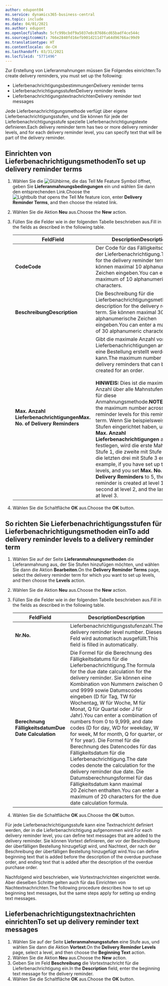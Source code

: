 ```yaml
---
author: edupont04
ms.service: dynamics365-business-central
ms.topic: include
ms.date: 04/01/2021
ms.author: edupont
ms.openlocfilehash: 5cfc99bcbdf9a5037e8c87686cd65badf4ce544c
ms.sourcegitcommit: 766e2840fd16efb901d211d7fa64d96766ac99d9
ms.translationtype: HT
ms.contentlocale: de-CH
ms.lasthandoff: 03/31/2021
ms.locfileid: "5771496"
---
```

<span data-ttu-id="09115-101">Zur Erstellung von Lieferanmahnungen müssen Sie Folgendes einrichten:</span><span class="sxs-lookup"><span data-stu-id="09115-101">To create delivery reminders, you must set up the following:</span></span>  

- <span data-ttu-id="09115-102">Lieferbenachrichtigungsbestimmungen</span><span class="sxs-lookup"><span data-stu-id="09115-102">Delivery reminder terms</span></span>  
- <span data-ttu-id="09115-103">Lieferbenachrichtigungsstufen</span><span class="sxs-lookup"><span data-stu-id="09115-103">Delivery reminder levels</span></span>  
- <span data-ttu-id="09115-104">Lieferbenachrichtigungstextnachrichten</span><span class="sxs-lookup"><span data-stu-id="09115-104">Delivery reminder text messages</span></span>  

<span data-ttu-id="09115-105">Jede Lieferbenachrichtigungsmethode verfügt über eigene Lieferbenachrichtigungsstufen, und Sie können für jede der Lieferbenachrichtigungsstufe spezielle Lieferbenachrichtigungstexte definieren.</span><span class="sxs-lookup"><span data-stu-id="09115-105">Each delivery reminder term has two or more delivery reminder levels, and for each delivery reminder level, you can specify text that will be part of the delivery reminder.</span></span>  

## <a name="to-set-up-delivery-reminder-terms"></a><span data-ttu-id="09115-106">Einrichten von Lieferbenachrichtigungsmethoden</span><span class="sxs-lookup"><span data-stu-id="09115-106">To set up delivery reminder terms</span></span>  

1. <span data-ttu-id="09115-107">Wählen Sie die ![Glühbirne, die das Tell Me Feature](../../../media/ui-search/search_small.png "Tell me-Funktion") Symbol öffnet, geben Sie **Lieferanmahnungsbedingungen** ein und wählen Sie dann den entsprechenden Link.</span><span class="sxs-lookup"><span data-stu-id="09115-107">Choose the ![Lightbulb that opens the Tell Me feature](../../../media/ui-search/search_small.png "Tell me what you want to do") icon, enter **Delivery Reminder Terms**, and then choose the related link.</span></span>  
2. <span data-ttu-id="09115-108">Wählen Sie die Aktion **Neu** aus.</span><span class="sxs-lookup"><span data-stu-id="09115-108">Choose the **New** action.</span></span>  
3. <span data-ttu-id="09115-109">Füllen Sie die Felder wie in der folgenden Tabelle beschrieben aus.</span><span class="sxs-lookup"><span data-stu-id="09115-109">Fill in the fields as described in the following table.</span></span>  

    |<span data-ttu-id="09115-110">Feld</span><span class="sxs-lookup"><span data-stu-id="09115-110">Field</span></span>|<span data-ttu-id="09115-111">Description</span><span class="sxs-lookup"><span data-stu-id="09115-111">Description</span></span>|  
    |---------------------------------|---------------------------------------|  
    |<span data-ttu-id="09115-112">**Code**</span><span class="sxs-lookup"><span data-stu-id="09115-112">**Code**</span></span>|<span data-ttu-id="09115-113">Der Code für das Fälligkeitsdatum der Lieferbenachrichtigung.</span><span class="sxs-lookup"><span data-stu-id="09115-113">The code for the delivery reminder term.</span></span> <span data-ttu-id="09115-114">Sie können maximal 10 alphanumerische Zeichen eingeben.</span><span class="sxs-lookup"><span data-stu-id="09115-114">You can enter a maximum of 10 alphanumeric characters.</span></span>|  
    |<span data-ttu-id="09115-115">**Beschreibung**</span><span class="sxs-lookup"><span data-stu-id="09115-115">**Description**</span></span>|<span data-ttu-id="09115-116">Die Beschreibung für die Lieferbenachrichtigungsmethode.</span><span class="sxs-lookup"><span data-stu-id="09115-116">The description for the delivery reminder term.</span></span> <span data-ttu-id="09115-117">Sie können maximal 30 alphanumerische Zeichen eingeben.</span><span class="sxs-lookup"><span data-stu-id="09115-117">You can enter a maximum of 30 alphanumeric characters.</span></span>|  
    |<span data-ttu-id="09115-118">**Max. Anzahl Lieferbenachrichtigungen**</span><span class="sxs-lookup"><span data-stu-id="09115-118">**Max. No. of Delivery Reminders**</span></span>|<span data-ttu-id="09115-119">Gibt die maximale Anzahl von Lieferbenachrichtigungen an, die für eine Bestellung erstellt werden kann.</span><span class="sxs-lookup"><span data-stu-id="09115-119">The maximum number of delivery reminders that can be created for an order.</span></span><br /><br /> <span data-ttu-id="09115-120">**HINWEIS:** Dies ist die maximale Anzahl über alle Mahnstufen hinweg für diese Anmahnungsmethode.</span><span class="sxs-lookup"><span data-stu-id="09115-120">**NOTE:** This is the maximum number across all reminder levels for this reminder term.</span></span> <span data-ttu-id="09115-121">Wenn Sie beispielsweise drei Stufen eingerichtet haben, und Sie **Max. Anzahl Lieferbenachrichtigungen** auf 5 festlegen, wird die erste Mahnung mit Stufe 1, die zweite mit Stufe 2 und die letzten drei mit Stufe 3 erstellt.</span><span class="sxs-lookup"><span data-stu-id="09115-121">For example, if you have set up three levels, and you set **Max. No. of Delivery Reminders** to 5, the first reminder is created at level 1, the second at level 2, and the last three at level 3.</span></span>|  

4. <span data-ttu-id="09115-122">Wählen Sie die Schaltfläche **OK** aus.</span><span class="sxs-lookup"><span data-stu-id="09115-122">Choose the **OK** button.</span></span>  

## <a name="to-add-delivery-reminder-levels-to-a-delivery-reminder-term"></a><span data-ttu-id="09115-123">So richten Sie Lieferbenachrichtigungsstufen für Lieferbenachrichtigungsmethoden ein</span><span class="sxs-lookup"><span data-stu-id="09115-123">To add delivery reminder levels to a delivery reminder term</span></span>  

1. <span data-ttu-id="09115-124">Wählen Sie auf der Seite **Lieferanmahnungsmethoden** die Lieferanmahnung aus, der Sie Stufen hinzufügen möchten, und wählen Sie dann die Aktion **Bearbeiten**.</span><span class="sxs-lookup"><span data-stu-id="09115-124">On the **Delivery Reminder Terms** page, select the delivery reminder term for which you want to set up levels, and then choose the **Levels** action.</span></span>  
2. <span data-ttu-id="09115-125">Wählen Sie die Aktion **Neu** aus.</span><span class="sxs-lookup"><span data-stu-id="09115-125">Choose the **New** action.</span></span>  
3. <span data-ttu-id="09115-126">Füllen Sie die Felder wie in der folgenden Tabelle beschrieben aus.</span><span class="sxs-lookup"><span data-stu-id="09115-126">Fill in the fields as described in the following table.</span></span>  

    |<span data-ttu-id="09115-127">Feld</span><span class="sxs-lookup"><span data-stu-id="09115-127">Field</span></span>|<span data-ttu-id="09115-128">Description</span><span class="sxs-lookup"><span data-stu-id="09115-128">Description</span></span>|  
    |---------------------------------|---------------------------------------|  
    |<span data-ttu-id="09115-129">**Nr.**</span><span class="sxs-lookup"><span data-stu-id="09115-129">**No.**</span></span>|<span data-ttu-id="09115-130">Lieferbenachrichtigungsstufenzahl.</span><span class="sxs-lookup"><span data-stu-id="09115-130">The delivery reminder level number.</span></span> <span data-ttu-id="09115-131">Dieses Feld wird automatisch ausgefüllt.</span><span class="sxs-lookup"><span data-stu-id="09115-131">This field is filled in automatically.</span></span>|  
    |<span data-ttu-id="09115-132">**Berechnung Fälligkeitsdatum**</span><span class="sxs-lookup"><span data-stu-id="09115-132">**Due Date Calculation**</span></span>|<span data-ttu-id="09115-133">Die Formel für die Berechnung des Fälligkeitsdatums für die Lieferbenachrichtigung.</span><span class="sxs-lookup"><span data-stu-id="09115-133">The formula for the due date calculation for the delivery reminder.</span></span> <span data-ttu-id="09115-134">Sie können eine Kombination von Nummern zwischen 0 und 9999 sowie Datumscodes eingeben (D für Tag, TW für Wochentag, W für Woche, M für Monat, Q für Quartal oder J für Jahr).</span><span class="sxs-lookup"><span data-stu-id="09115-134">You can enter a combination of numbers from 0 to 9,999, and date codes (D for day, WD for weekday, W for week, M for month, Q for quarter, or Y for year).</span></span> <span data-ttu-id="09115-135">Die Formel für die Berechnung des Datencodes für das Fälligkeitsdatum für die Lieferbenachrichtigung.</span><span class="sxs-lookup"><span data-stu-id="09115-135">The date codes denote the calculation for the delivery reminder due date.</span></span> <span data-ttu-id="09115-136">Die Datumsberechnungsformel für das Fälligkeitsdatum kann maximal 20 Zeichen enthalten.</span><span class="sxs-lookup"><span data-stu-id="09115-136">You can enter a maximum of 20 characters for the due date calculation formula.</span></span>|  

4. <span data-ttu-id="09115-137">Wählen Sie die Schaltfläche **OK** aus.</span><span class="sxs-lookup"><span data-stu-id="09115-137">Choose the **OK** button.</span></span>  

<span data-ttu-id="09115-138">Für jede Lieferbenachrichtigungsstufe kann eine Textnachricht definiert werden, der in die Lieferbenachrichtigung aufgenommen wird.</span><span class="sxs-lookup"><span data-stu-id="09115-138">For each delivery reminder level, you can define text messages that are added to the delivery reminder.</span></span> <span data-ttu-id="09115-139">Sie können Vortext definieren, der vor der Beschreibung der überfälligen Bestellung hinzugefügt wird, und Nachtext, der nach der Beschreibung der überfälligen Bestellung hinzugefügt wird.</span><span class="sxs-lookup"><span data-stu-id="09115-139">You can define beginning text that is added before the description of the overdue purchase order, and ending text that is added after the description of the overdue purchase order.</span></span>  

<span data-ttu-id="09115-140">Nachfolgend wird beschrieben, wie Vortextnachrichten eingerichtet werde. Aber dieselben Schritte gelten auch für das Einrichten von Nachtextnachrichten.</span><span class="sxs-lookup"><span data-stu-id="09115-140">The following procedure describes how to set up beginning text messages, but the same steps apply for setting up ending text messages.</span></span>  

## <a name="to-set-up-delivery-reminder-text-messages"></a><span data-ttu-id="09115-141">Lieferbenachrichtigungstextnachrichten einrichten</span><span class="sxs-lookup"><span data-stu-id="09115-141">To set up delivery reminder text messages</span></span>  

1. <span data-ttu-id="09115-142">Wählen Sie auf der Seite **Lieferanmahnungsstufen** eine Stufe aus, und wählen Sie dann die Aktion **Vortext**.</span><span class="sxs-lookup"><span data-stu-id="09115-142">On the **Delivery Reminder Levels** page, select a level, and then choose the **Beginning Text** action.</span></span>  
2. <span data-ttu-id="09115-143">Wählen Sie die Aktion **Neu** aus.</span><span class="sxs-lookup"><span data-stu-id="09115-143">Choose the **New** action.</span></span>  
3. <span data-ttu-id="09115-144">Geben Sie im Feld **Beschreibung** die Vortextnachricht für die Lieferbenachrichtigung ein.</span><span class="sxs-lookup"><span data-stu-id="09115-144">In the **Description** field, enter the beginning text message for the delivery reminder.</span></span>  
4. <span data-ttu-id="09115-145">Wählen Sie die Schaltfläche **OK** aus.</span><span class="sxs-lookup"><span data-stu-id="09115-145">Choose the **OK** button.</span></span>  
